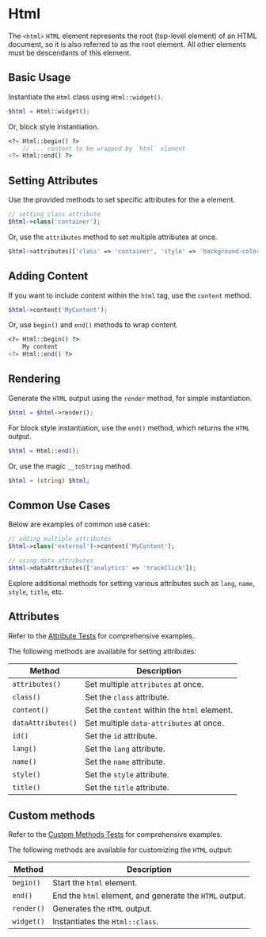 # Html

The `<html>` `HTML` element represents the root (top-level element) of an HTML document, so it is also referred to as
the root element. All other elements must be descendants of this element.

## Basic Usage

Instantiate the `Html` class using `Html::widget()`.

```php
$html = Html::widget();
```

Or, block style instantiation.

```php
<?= Html::begin() ?>
    // ... content to be wrapped by `html` element
<?= Html::end() ?>
```

## Setting Attributes

Use the provided methods to set specific attributes for the a element.

```php
// setting class attribute
$html->class('container');
```

Or, use the `attributes` method to set multiple attributes at once.

```php
$html->attributes(['class' => 'container', 'style' => 'background-color: #eee;']);
```

## Adding Content

If you want to include content within the `html` tag, use the `content` method.

```php
$html->content('MyContent');
```

Or, use `begin()` and `end()` methods to wrap content.

```php
<?= Html::begin() ?>
    My content
<?= Html::end() ?>
```

## Rendering

Generate the `HTML` output using the `render` method, for simple instantiation. 

```php
$html = $html->render();
```

For block style instantiation, use the `end()` method, which returns the `HTML` output.

```php
$html = Html::end();
```

Or, use the magic `__toString` method.

```php
$html = (string) $html;
```

## Common Use Cases

Below are examples of common use cases:

```php
// adding multiple attributes
$html->class('external')->content('MyContent');

// using data attributes
$html->dataAttributes(['analytics' => 'trackClick']);
```

Explore additional methods for setting various attributes such as `lang`, `name`, `style`, `title`, etc.

## Attributes

Refer to the [Attribute Tests](https://github.com/php-forge/html/blob/main/tests/Html/AttributeTest.php) for
comprehensive examples.

The following methods are available for setting attributes:

| Method            | Description                                                                                      |
| ----------------- | ------------------------------------------------------------------------------------------------ |
| `attributes()`    | Set multiple `attributes` at once.                                                               |
| `class()`         | Set the `class` attribute.                                                                       |
| `content()`       | Set the `content` within the `html` element.                                                     |
| `dataAttributes()`| Set multiple `data-attributes` at once.                                                          |
| `id()`            | Set the `id` attribute.                                                                          |
| `lang()`          | Set the `lang` attribute.                                                                        |
| `name()`          | Set the `name` attribute.                                                                        |
| `style()`         | Set the `style` attribute.                                                                       |
| `title()`         | Set the `title` attribute.                                                                       |

## Custom methods

Refer to the [Custom Methods Tests](https://github.com/php-forge/html/blob/main/tests/Html/CustomMethodTest.php) for
comprehensive examples.

The following methods are available for customizing the `HTML` output:

| Method    | Description                                                                                              |
| --------- | -------------------------------------------------------------------------------------------------------- |
| `begin() `| Start the `html` element.                                                                                |
| `end()`   | End the `html` element, and generate the `HTML` output.                                                  |
| `render()`| Generates the `HTML` output.                                                                             |
| `widget()`| Instantiates the `Html::class`.                                                                          |
